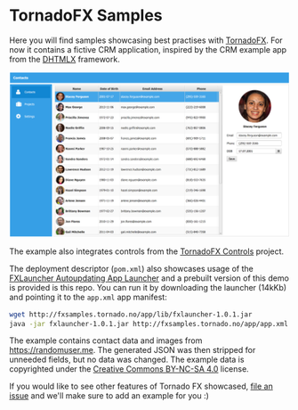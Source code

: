 # TornadoFX Samples

Here you will find samples showcasing best practises with [TornadoFX](https://github.com/edvin/tornadofx). For now it contains a fictive CRM application,
inspired by the CRM example app from the [DHTMLX](http://dhtmlx.com/) framework.

![CRM Demo App](/screenshots/crm.png?raw=true "CRM Demo App")

The example also integrates controls from the [TornadoFX Controls](https://github.com/edvin/tornadofx-controls) project.

The deployment descriptor (`pom.xml`) also showcases usage of the [FXLauncher Autoupdating App Launcher](https://github.com/edvin/fxlauncher)
and a prebuilt version of this demo is provided is this repo. You can run it by downloading the launcher (14kKb) and
pointing it to the `app.xml` app manifest:

```bash
wget http://fxsamples.tornado.no/app/lib/fxlauncher-1.0.1.jar
java -jar fxlauncher-1.0.1.jar http://fxsamples.tornado.no/app/app.xml
```

The example contains contact data and images from https://randomuser.me. The generated JSON was then stripped for
unneeded fields, but no data was changed. The example data is copyrighted under the
[Creative Commons BY-NC-SA 4.0](http://creativecommons.org/licenses/by-nc-sa/4.0/) license.

If you would like to see other features of Tornado FX showcased, [file an issue](https://gihub.com/edvin/tornadofx-samples/issues) 
and we'll make sure to add an example for you :)
